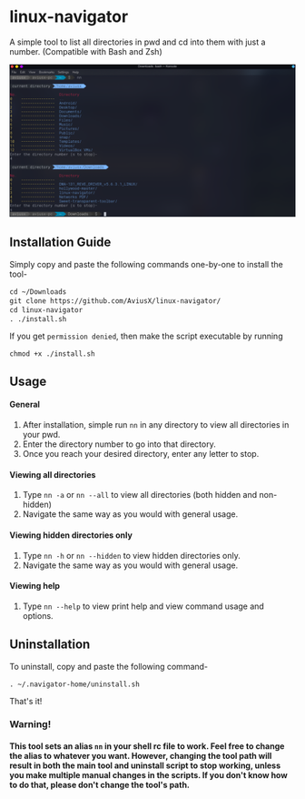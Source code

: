 # linux-navigator
A simple tool to list all directories in pwd and cd into them with just a number. (Compatible with Bash and Zsh)

![](/images/preview.png)

## Installation Guide

Simply copy and paste the following commands one-by-one to install the tool-
```
cd ~/Downloads
git clone https://github.com/AviusX/linux-navigator/
cd linux-navigator
. ./install.sh
```

If you get `permission denied`, then make the script executable by running
```
chmod +x ./install.sh
```

## Usage

  #### General

   1. After installation, simple run `nn` in any directory to view all directories in your pwd.
   2. Enter the directory number to go into that directory.
   3. Once you reach your desired directory, enter any letter to stop.
   
  #### Viewing all directories
   1. Type `nn -a` or `nn --all` to view all directories (both hidden and non-hidden)
   2. Navigate the same way as you would with general usage.
   
  #### Viewing hidden directories only
   1. Type `nn -h` or `nn --hidden` to view hidden directories only.
   2. Navigate the same way as you would with general usage.
   
  #### Viewing help
   1. Type `nn --help` to view print help and view command usage and options.

## Uninstallation

To uninstall, copy and paste the following command-
```
. ~/.navigator-home/uninstall.sh
```
That's it! 

### Warning!
#### This tool sets an alias `nn` in your shell rc file to work. Feel free to change the alias to whatever you want. However, changing the tool path will result in both the main tool and uninstall script to stop working, unless you make multiple manual changes in the scripts. If you don't know how to do that, please don't change the tool's path.

